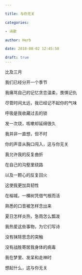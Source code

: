 ```yaml
---

title: 与你无关

categories:

- 诗歌

author: Herb

date: 2018-08-02 12:45:50

draft: true
---
```


比及三月

我们已经分开一个季节

我痛骂自己的记忆贪恋温柔，畏惧记仇

尽管时间太远，我已经记不起你的气味



呼吸是我收藏过去的锁

发一次烧，咳嗽却延绵很久

我并非一直想，但不时

你的声音从胸口闯入，这与你无关



我允许我的反复曲折

在自己的沟壑里绕路

以及一颗心的反复回火

这使我更加具韧性



在榕城，一棵树凭借气根而活

熟悉的口音被怎样念出来

夏日怎样炎热，急雨怎么瓢泼

我热爱这些事物，为它们写诗



没有抹除思念的突触

没有战胜寄居我身体的病毒

我在梦里、发呆和走神时

想起什么，这与你无关

